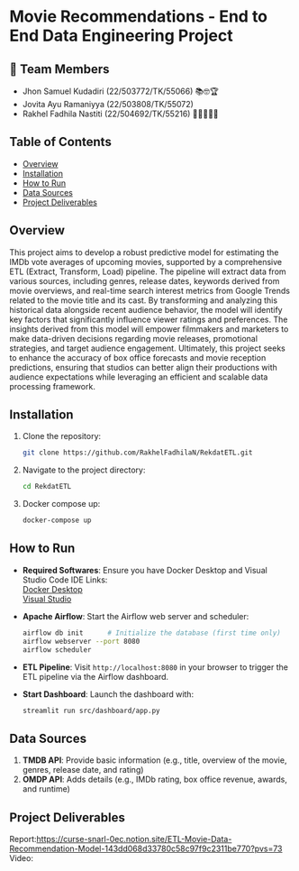 # Movie Recommendations - End to End Data Engineering Project

## 👥 Team Members
   - Jhon Samuel Kudadiri (22/503772/TK/55066) 📚🤓🏆
   - Jovita Ayu Ramaniyya (22/503808/TK/55072)
   - Rakhel Fadhila Nastiti (22/504692/TK/55216) 🙌🤩👩🏻‍💻

## Table of Contents
- [Overview](#overview)
- [Installation](#installation)
- [How to Run](#how-to-run)
- [Data Sources](#data-sources)
- [Project Deliverables](#project-delivarables)

## Overview
This project aims to develop a robust predictive model for estimating the IMDb vote averages of upcoming movies, supported by a comprehensive ETL (Extract, Transform, Load) pipeline. The pipeline will extract data from various sources, including genres, release dates, keywords derived from movie overviews, and real-time search interest metrics from Google Trends related to the movie title and its cast. By transforming and analyzing this historical data alongside recent audience behavior, the model will identify key factors that significantly influence viewer ratings and preferences. The insights derived from this model will empower filmmakers and marketers to make data-driven decisions regarding movie releases, promotional strategies, and target audience engagement. Ultimately, this project seeks to enhance the accuracy of box office forecasts and movie reception predictions, ensuring that studios can better align their productions with audience expectations while leveraging an efficient and scalable data processing framework.

## Installation
1. Clone the repository:
   ```bash
   git clone https://github.com/RakhelFadhilaN/RekdatETL.git
   ```
2. Navigate to the project directory:
   ```bash
   cd RekdatETL
   ```
3. Docker compose up:
   ```bash
   docker-compose up
   ```
   
## How to Run
- **Required Softwares**: Ensure you have Docker Desktop and Visual Studio Code IDE 
Links:<br>
  [Docker Desktop](https://www.docker.com/products/docker-desktop/) <br>
  [Visual Studio](https://code.visualstudio.com/Download)
  
- **Apache Airflow**: Start the Airflow web server and scheduler:
  ```bash
  airflow db init      # Initialize the database (first time only)
  airflow webserver --port 8080
  airflow scheduler
  ```

- **ETL Pipeline**: Visit `http://localhost:8080` in your browser to trigger the ETL pipeline via the Airflow dashboard.

- **Start Dashboard**: Launch the dashboard with:
  ```bash
  streamlit run src/dashboard/app.py
  ```

## Data Sources
1. **TMDB API**: Provide basic information (e.g., title, overview of the movie, genres, release date, and rating)
2. **OMDP API**: Adds details (e.g., IMDb rating, box office revenue, awards, and runtime)

## Project Deliverables
Report:https://curse-snarl-0ec.notion.site/ETL-Movie-Data-Recommendation-Model-143dd068d33780c58c97f9c2311be770?pvs=73
Video:    


